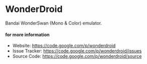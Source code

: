 # WonderDroid
Bandai WonderSwan (Mono &amp; Color) emulator.

#### for more information
* Website: https://code.google.com/p/wonderdroid
* Issue Tracker: https://code.google.com/p/wonderdroid/issues
* Source Code: https://code.google.com/p/wonderdroid/source
